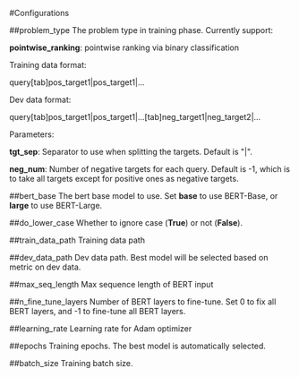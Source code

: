 #Configurations

##problem_type
The problem type in training phase. Currently support:

**pointwise_ranking**: pointwise ranking via binary classification

Training data format:

query[tab]pos_target1|pos_target1|...

Dev data format:

query[tab]pos_target1|pos_target1|...[tab]neg_target1|neg_target2|...

Parameters:

**tgt_sep**: Separator to use when splitting the targets. Default is "|".

**neg_num**: Number of negative targets for each query. Default is -1, which is to take all targets except for positive ones
as negative targets. 


##bert_base
The bert base model to use. Set **base** to use BERT-Base, or **large** to use BERT-Large. 

##do_lower_case
Whether to ignore case (**True**) or not (**False**).

##train_data_path
Training data path

##dev_data_path
Dev data path. Best model will be selected based on metric on dev data.

##max_seq_length
Max sequence length of BERT input

##n_fine_tune_layers
Number of BERT layers to fine-tune. Set 0 to fix all BERT layers, and -1 to fine-tune all BERT layers.

##learning_rate
Learning rate for Adam optimizer

##epochs
Training epochs. The best model is automatically selected.

##batch_size
Training batch size.